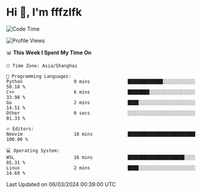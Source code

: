 # Hi 👋, I'm fffzlfk

<!--START_SECTION:waka-->
![Code Time](http://img.shields.io/badge/Code%20Time-671%20hrs%2045%20mins-blue)

![Profile Views](http://img.shields.io/badge/Profile%20Views-3-blue)

📊 **This Week I Spent My Time On** 

```text
🕑︎ Time Zone: Asia/Shanghai

💬 Programming Languages: 
Python                   9 mins              █████████████░░░░░░░░░░░░   50.18 % 
C++                      6 mins              ████████░░░░░░░░░░░░░░░░░   33.98 % 
Go                       2 mins              ████░░░░░░░░░░░░░░░░░░░░░   14.51 % 
Other                    0 secs              ░░░░░░░░░░░░░░░░░░░░░░░░░   01.33 % 

🔥 Editors: 
Neovim                   18 mins             █████████████████████████   100.00 % 

💻 Operating System: 
WSL                      16 mins             █████████████████████░░░░   85.31 % 
Linux                    2 mins              ████░░░░░░░░░░░░░░░░░░░░░   14.69 % 
```


 Last Updated on 06/03/2024 00:39:00 UTC
<!--END_SECTION:waka-->
